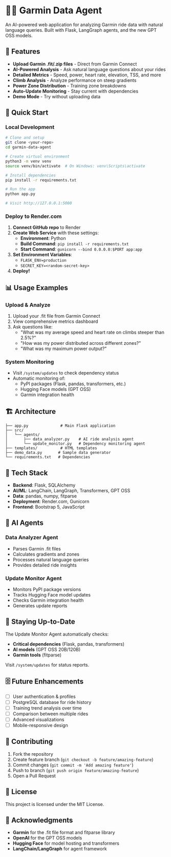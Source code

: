 # 🚴‍♂️ Garmin Data Agent

An AI-powered web application for analyzing Garmin ride data with natural language queries. Built with Flask, LangGraph agents, and the new GPT OSS models.

## 🌟 Features

- **Upload Garmin .fit/.zip files** - Direct from Garmin Connect
- **AI-Powered Analysis** - Ask natural language questions about your rides
- **Detailed Metrics** - Speed, power, heart rate, elevation, TSS, and more
- **Climb Analysis** - Analyze performance on steep gradients
- **Power Zone Distribution** - Training zone breakdowns
- **Auto-Update Monitoring** - Stay current with dependencies
- **Demo Mode** - Try without uploading data

## 🚀 Quick Start

### Local Development

```bash
# Clone and setup
git clone <your-repo>
cd garmin-data-agent

# Create virtual environment
python3 -m venv venv
source venv/bin/activate  # On Windows: venv\Scripts\activate

# Install dependencies
pip install -r requirements.txt

# Run the app
python app.py

# Visit http://127.0.0.1:5000
```

### Deploy to Render.com

1. **Connect GitHub repo** to Render
2. **Create Web Service** with these settings:
   - **Environment**: Python
   - **Build Command**: `pip install -r requirements.txt`
   - **Start Command**: `gunicorn --bind 0.0.0.0:$PORT app:app`
3. **Set Environment Variables**:
   - `FLASK_ENV=production`
   - `SECRET_KEY=<random-secret-key>`
4. **Deploy!**

## 📊 Usage Examples

### Upload & Analyze
1. Upload your .fit file from Garmin Connect
2. View comprehensive metrics dashboard
3. Ask questions like:
   - "What was my average speed and heart rate on climbs steeper than 2.5%?"
   - "How was my power distributed across different zones?"
   - "What was my maximum power output?"

### System Monitoring
- Visit `/system/updates` to check dependency status
- Automatic monitoring of:
  - PyPI packages (Flask, pandas, transformers, etc.)
  - Hugging Face models (GPT OSS)
  - Garmin integration health

## 🏗️ Architecture

```
├── app.py              # Main Flask application
├── src/
│   └── agents/
│       ├── data_analyzer.py    # AI ride analysis agent
│       └── update_monitor.py   # Dependency monitoring agent
├── templates/          # HTML templates
├── demo_data.py       # Sample data generator
└── requirements.txt   # Dependencies
```

## 🔧 Tech Stack

- **Backend**: Flask, SQLAlchemy
- **AI/ML**: LangChain, LangGraph, Transformers, GPT OSS
- **Data**: pandas, numpy, fitparse
- **Deployment**: Render.com, Gunicorn
- **Frontend**: Bootstrap 5, JavaScript

## 🧠 AI Agents

### Data Analyzer Agent
- Parses Garmin .fit files
- Calculates gradients and zones
- Processes natural language queries
- Provides detailed ride insights

### Update Monitor Agent  
- Monitors PyPI package versions
- Tracks Hugging Face model updates
- Checks Garmin integration health
- Generates update reports

## 🔄 Staying Up-to-Date

The Update Monitor Agent automatically checks:
- **Critical dependencies** (Flask, pandas, transformers)
- **AI models** (GPT OSS 20B/120B)  
- **Garmin tools** (fitparse)

Visit `/system/updates` for status reports.

## 🗄️ Future Enhancements

- [ ] User authentication & profiles
- [ ] PostgreSQL database for ride history
- [ ] Training trend analysis over time
- [ ] Comparison between multiple rides
- [ ] Advanced visualizations
- [ ] Mobile-responsive design

## 🤝 Contributing

1. Fork the repository
2. Create feature branch (`git checkout -b feature/amazing-feature`)
3. Commit changes (`git commit -m 'Add amazing feature'`)
4. Push to branch (`git push origin feature/amazing-feature`)
5. Open a Pull Request

## 📝 License

This project is licensed under the MIT License.

## 🙏 Acknowledgments

- **Garmin** for the .fit file format and fitparse library
- **OpenAI** for the GPT OSS models
- **Hugging Face** for model hosting and transformers
- **LangChain/LangGraph** for agent framework